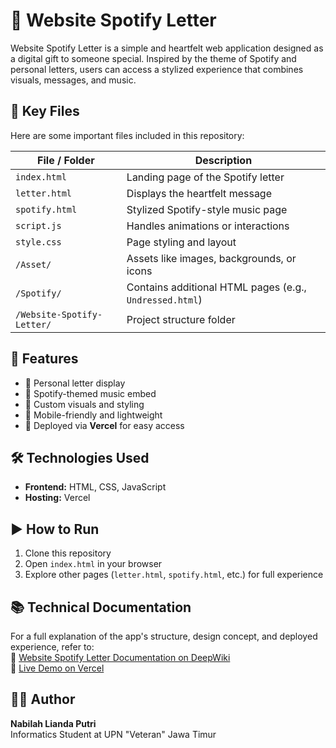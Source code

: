 # 💌 Website Spotify Letter

Website Spotify Letter is a simple and heartfelt web application designed as a digital gift to someone special. Inspired by the theme of Spotify and personal letters, users can access a stylized experience that combines visuals, messages, and music.

## 📁 Key Files

Here are some important files included in this repository:

| File / Folder         | Description                                               |
|------------------------|-----------------------------------------------------------|
| `index.html`           | Landing page of the Spotify letter                        |
| `letter.html`          | Displays the heartfelt message                            |
| `spotify.html`         | Stylized Spotify-style music page                         |
| `script.js`            | Handles animations or interactions                        |
| `style.css`            | Page styling and layout                                   |
| `/Asset/`              | Assets like images, backgrounds, or icons                 |
| `/Spotify/`            | Contains additional HTML pages (e.g., `Undressed.html`)   |
| `/Website-Spotify-Letter/` | Project structure folder                              |

## 🧩 Features

- 💌 Personal letter display  
- 🎵 Spotify-themed music embed  
- 🌌 Custom visuals and styling  
- 📱 Mobile-friendly and lightweight  
- 🚀 Deployed via **Vercel** for easy access  

## 🛠️ Technologies Used

- **Frontend:** HTML, CSS, JavaScript  
- **Hosting:** Vercel  

## ▶️ How to Run

1. Clone this repository  
2. Open `index.html` in your browser  
3. Explore other pages (`letter.html`, `spotify.html`, etc.) for full experience  

## 📚 Technical Documentation
For a full explanation of the app's structure, design concept, and deployed experience, refer to:  
📖 [Website Spotify Letter Documentation on DeepWiki](https://deepwiki.com/NabilahLianda/Website-Spotify-Letter)  
🔗 [Live Demo on Vercel](https://web-spotify-letter.vercel.app)


## 👩‍💻 Author

**Nabilah Lianda Putri**  
Informatics Student at UPN "Veteran" Jawa Timur  
